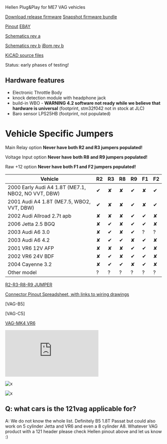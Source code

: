Hellen Plug&Play for ME7 VAG vehicles

[Download release firmware](https://github.com/rusefi/rusefi/releases/latest/download/rusefi_bundle_hellen121vag.zip)
[Snapshot firmware bundle](https://rusefi.com/build_server/rusefi_bundle_hellen121vag.zip)

[Pinout](https://rusefi.com/docs/pinouts/hellen/hellen121vag/)
[EBAY](https://www.ebay.com/itm/334048095704)

[Schematics rev a](https://github.com/rusefi/hellen121vag/raw/main/boards/hellen121vag-a/board/hellen121vag-a-schematic.pdf)

[Schematics rev b](https://github.com/rusefi/hellen121vag/raw/main/boards/hellen121vag-b/board/hellen121vag-b-schematic.pdf)
[iBom rev b](https://rusefi.com/docs/ibom/hellen121vag-b-ibom.html)

[KiCAD source files](https://github.com/rusefi/hellen121vag)

Status: early phases of testing!

## Hardware features

* Electronic Throttle Body
* knock detection module with headphone jack
* build-in WBO - **WARNING 4.2 software not ready while we believe that hardware is universal** (footprint, stm32f042 not in stock at JLC)
* Baro sensor LPS25HB (footprint, not populated)

# Vehicle Specific Jumpers

Main Relay option **Never have both R2 and R3 jumpers populated!**

Voltage Input option **Never have both R8 and R9 jumpers populated!**

Raw +12 option **Never have both F1 and F2 jumpers populated!**

| Vehicle | R2 | R3 | R8 | R9 | F1 | F2 |
| --- | --- | --- | --- | --- | --- | --- |
| 2000 Early Audi A4 1.8T (ME7.1, NBO2, NO VVT, DBW) | ✔ | ✘ | ✘ | ✔ | ✘ | ✔ |
| 2001 Audi A4 1.8T (ME7.5, WBO2, VVT, DBW) | ✔ | ✘ | ✘ | ✔ | ✘ | ✔ |
| 2002 Audi Allroad 2.7t apb |  ✘ | ✘ | ✘ | ✔ | ✔ | ✘|
| 2006 Jetta 2.5 BGQ | ✘ | ✔ | ✘ | ✔ | ✔ | ✘ |
| 2003 Audi A6 3.0 | ✘ | ✔ | ✘ | ✔ | ? | ? |
| 2003 Audi A6 4.2 | ✘ | ✔ | ✔ | ✘ | ✔ | ✘ |
| 2001 VR6 12V AFP | ✘ | ✘ | ✘ | ✔ | ✔ | ✘ |
| 2002 VR6 24V BDF | ✘ | ✔ | ✘ | ✔ | ✔ | ✘|
| 2004 Cayenne 3.2 | ✘ | ✔ | ✔ | ✘ | ✔ | ✘|
| Other model | ? | ? | ? | ? | ? | ? |

[R2-R3-R8-R9 JUMPER](https://drive.google.com/file/d/1r4os5Ft1mQFYYcKLPqTyI-RTlIX4GPmx/view?usp=sharing)

[Connector Pinout Spreadsheet, with links to wiring drawings](https://docs.google.com/spreadsheets/d/1H0cZPAJFbpprgSu1Y8BiAYzXbqddvIn-Hhod4QCVQwk)

[VAG-B5]

[VAG-C5]

[VAG-MK4 VR6](mk4-vr6-wiring)

![x](https://rusefi.com/forum/download/file.php?id=7575)

![x](Hardware/Hellen/hellen121vag-b.jpg)

![x](Hardware/Hellen/hellen121vag-a.jpg)

## Q: what cars is the 121vag applicable for?

A: We do not know the whole list. Definitely B5 1.8T Passat but could also work on 5 cylinder Jetta and VR6 and even a 8 cylinder A8. Whatever VAG product with a 121 header please check Hellen pinout above and let us know :)
